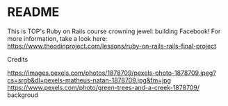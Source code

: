 # README

This is TOP's Ruby on Rails course crowning jewel: building Facebook! For more information, take a look here: https://www.theodinproject.com/lessons/ruby-on-rails-rails-final-project

Credits

https://images.pexels.com/photos/1878709/pexels-photo-1878709.jpeg?cs=srgb&dl=pexels-matheus-natan-1878709.jpg&fm=jpg
https://www.pexels.com/photo/green-trees-and-a-creek-1878709/
backgroud